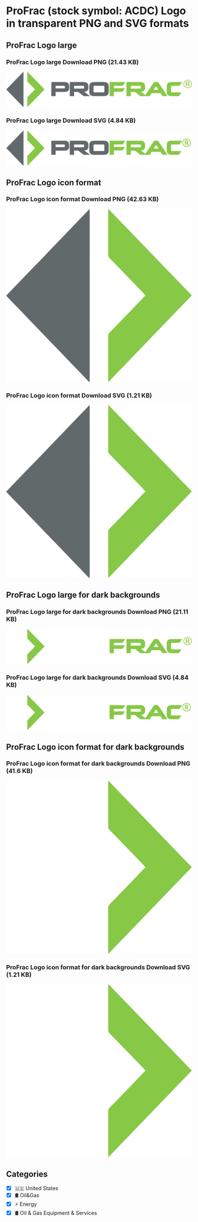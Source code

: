 # ProFrac (stock symbol: ACDC) Logo in transparent PNG and SVG formats

## ProFrac Logo large

### ProFrac Logo large Download PNG (21.43 KB)

![ProFrac Logo large Download PNG (21.43 KB)](/img/orig/ACDC_BIG-18b3345e.png)

### ProFrac Logo large Download SVG (4.84 KB)

![ProFrac Logo large Download SVG (4.84 KB)](/img/orig/ACDC_BIG-c62cfbb8.svg)

## ProFrac Logo icon format

### ProFrac Logo icon format Download PNG (42.63 KB)

![ProFrac Logo icon format Download PNG (42.63 KB)](/img/orig/ACDC-73ee90aa.png)

### ProFrac Logo icon format Download SVG (1.21 KB)

![ProFrac Logo icon format Download SVG (1.21 KB)](/img/orig/ACDC-2ec2c04d.svg)

## ProFrac Logo large for dark backgrounds

### ProFrac Logo large for dark backgrounds Download PNG (21.11 KB)

![ProFrac Logo large for dark backgrounds Download PNG (21.11 KB)](/img/orig/ACDC_BIG.D-11b3540e.png)

### ProFrac Logo large for dark backgrounds Download SVG (4.84 KB)

![ProFrac Logo large for dark backgrounds Download SVG (4.84 KB)](/img/orig/ACDC_BIG.D-dd49c97f.svg)

## ProFrac Logo icon format for dark backgrounds

### ProFrac Logo icon format for dark backgrounds Download PNG (41.6 KB)

![ProFrac Logo icon format for dark backgrounds Download PNG (41.6 KB)](/img/orig/ACDC.D-df1c97ee.png)

### ProFrac Logo icon format for dark backgrounds Download SVG (1.21 KB)

![ProFrac Logo icon format for dark backgrounds Download SVG (1.21 KB)](/img/orig/ACDC.D-533f6565.svg)



## Categories
- [x] 🇺🇸 United States
- [x] 🛢 Oil&Gas
- [x] ⚡ Energy
- [x] 🛢️ Oil & Gas Equipment & Services
